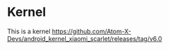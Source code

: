 # Kernel

This is a kernel https://github.com/Atom-X-Devs/android_kernel_xiaomi_scarlet/releases/tag/v6.0
